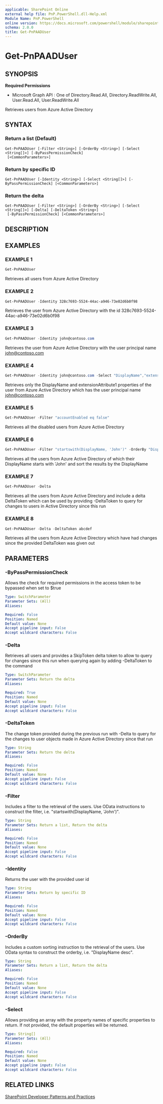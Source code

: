 ```yaml
---
applicable: SharePoint Online
external help file: PnP.PowerShell.dll-Help.xml
Module Name: PnP.PowerShell
online version: https://docs.microsoft.com/powershell/module/sharepoint-pnp/get-pnpaaduser
schema: 2.0.0
title: Get-PnPAADUser
---
```


# Get-PnPAADUser

## SYNOPSIS

**Required Permissions**

  * Microsoft Graph API : One of Directory.Read.All, Directory.ReadWrite.All, User.Read.All, User.ReadWrite.All

Retrieves users from Azure Active Directory

## SYNTAX

### Return a list (Default)
```
Get-PnPAADUser [-Filter <String>] [-OrderBy <String>] [-Select <String[]>] [-ByPassPermissionCheck]
 [<CommonParameters>]
```

### Return by specific ID
```
Get-PnPAADUser [-Identity <String>] [-Select <String[]>] [-ByPassPermissionCheck] [<CommonParameters>]
```

### Return the delta
```
Get-PnPAADUser [-Filter <String>] [-OrderBy <String>] [-Select <String[]>] [-Delta] [-DeltaToken <String>]
 [-ByPassPermissionCheck] [<CommonParameters>]
```

## DESCRIPTION

## EXAMPLES

### EXAMPLE 1
```powershell
Get-PnPAADUser
```

Retrieves all users from Azure Active Directory

### EXAMPLE 2
```powershell
Get-PnPAADUser -Identity 328c7693-5524-44ac-a946-73e02d6b0f98
```

Retrieves the user from Azure Active Directory with the id 328c7693-5524-44ac-a946-73e02d6b0f98

### EXAMPLE 3
```powershell
Get-PnPAADUser -Identity john@contoso.com
```

Retrieves the user from Azure Active Directory with the user principal name john@contoso.com

### EXAMPLE 4
```powershell
Get-PnPAADUser -Identity john@contoso.com -Select "DisplayName","extension_3721d05137db455ad81aa442e3c2d4f9_extensionAttribute1"
```

Retrieves only the DisplayName and extensionAttribute1 properties of the user from Azure Active Directory which has the user principal name john@contoso.com

### EXAMPLE 5
```powershell
Get-PnPAADUser -Filter "accountEnabled eq false"
```

Retrieves all the disabled users from Azure Active Directory

### EXAMPLE 6
```powershell
Get-PnPAADUser -Filter "startswith(DisplayName, 'John')" -OrderBy "DisplayName"
```

Retrieves all the users from Azure Active Directory of which their DisplayName starts with 'John' and sort the results by the DisplayName

### EXAMPLE 7
```powershell
Get-PnPAADUser -Delta
```

Retrieves all the users from Azure Active Directory and include a delta DeltaToken which can be used by providing -DeltaToken <token> to query for changes to users in Active Directory since this run

### EXAMPLE 8
```powershell
Get-PnPAADUser -Delta -DeltaToken abcdef
```

Retrieves all the users from Azure Active Directory which have had changes since the provided DeltaToken was given out

## PARAMETERS

### -ByPassPermissionCheck
Allows the check for required permissions in the access token to be bypassed when set to $true

```yaml
Type: SwitchParameter
Parameter Sets: (All)
Aliases:

Required: False
Position: Named
Default value: None
Accept pipeline input: False
Accept wildcard characters: False
```

### -Delta
Retrieves all users and provides a SkipToken delta token to allow to query for changes since this run when querying again by adding -DeltaToken to the command

```yaml
Type: SwitchParameter
Parameter Sets: Return the delta
Aliases:

Required: True
Position: Named
Default value: None
Accept pipeline input: False
Accept wildcard characters: False
```

### -DeltaToken
The change token provided during the previous run with -Delta to query for the changes to user objects made in Azure Active Directory since that run

```yaml
Type: String
Parameter Sets: Return the delta
Aliases:

Required: False
Position: Named
Default value: None
Accept pipeline input: False
Accept wildcard characters: False
```

### -Filter
Includes a filter to the retrieval of the users. Use OData instructions to construct the filter, i.e. "startswith(DisplayName, 'John')".

```yaml
Type: String
Parameter Sets: Return a list, Return the delta
Aliases:

Required: False
Position: Named
Default value: None
Accept pipeline input: False
Accept wildcard characters: False
```

### -Identity
Returns the user with the provided user id

```yaml
Type: String
Parameter Sets: Return by specific ID
Aliases:

Required: False
Position: Named
Default value: None
Accept pipeline input: False
Accept wildcard characters: False
```

### -OrderBy
Includes a custom sorting instruction to the retrieval of the users. Use OData syntax to construct the orderby, i.e. "DisplayName desc".

```yaml
Type: String
Parameter Sets: Return a list, Return the delta
Aliases:

Required: False
Position: Named
Default value: None
Accept pipeline input: False
Accept wildcard characters: False
```

### -Select
Allows providing an array with the property names of specific properties to return. If not provided, the default properties will be returned.

```yaml
Type: String[]
Parameter Sets: (All)
Aliases:

Required: False
Position: Named
Default value: None
Accept pipeline input: False
Accept wildcard characters: False
```

## RELATED LINKS

[SharePoint Developer Patterns and Practices](https://aka.ms/sppnp)